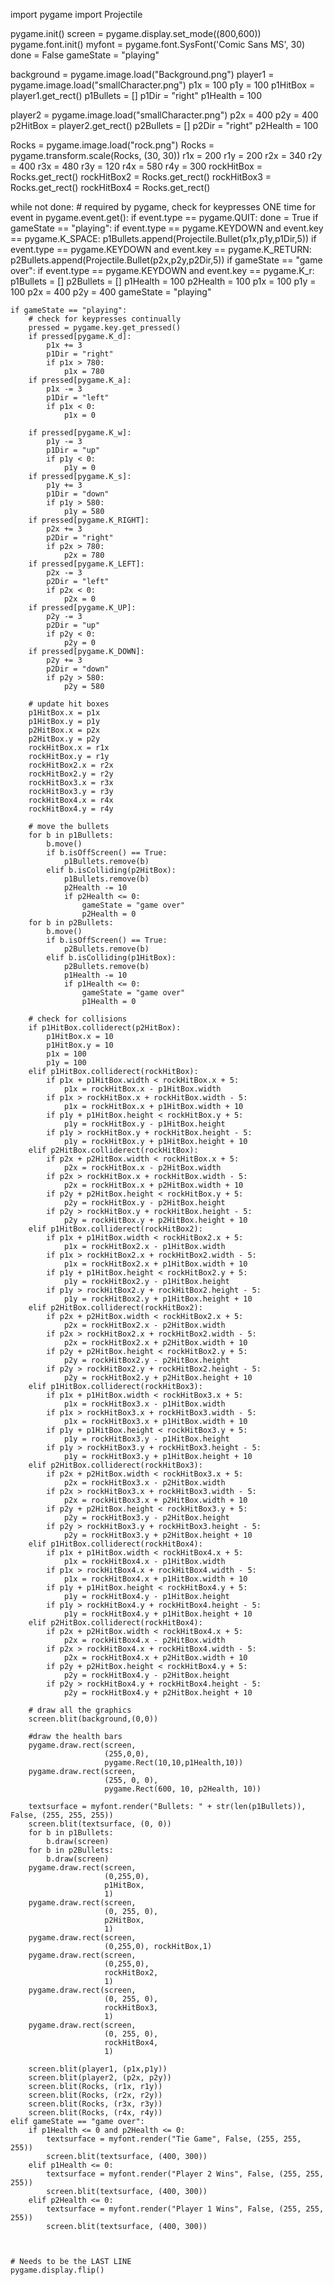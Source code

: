 import pygame
import Projectile

pygame.init()
screen = pygame.display.set_mode((800,600))
pygame.font.init()
myfont = pygame.font.SysFont('Comic Sans MS', 30)
done = False
gameState = "playing"

background = pygame.image.load("Background.png")
player1 = pygame.image.load("smallCharacter.png")
p1x = 100
p1y = 100
p1HitBox = player1.get_rect()
p1Bullets = []
p1Dir = "right"
p1Health = 100

player2 = pygame.image.load("smallCharacter.png")
p2x = 400
p2y = 400
p2HitBox = player2.get_rect()
p2Bullets = []
p2Dir = "right"
p2Health = 100

Rocks = pygame.image.load("rock.png")
Rocks = pygame.transform.scale(Rocks, (30, 30))
r1x = 200
r1y = 200
r2x = 340
r2y = 400
r3x = 480
r3y = 120
r4x = 580
r4y = 300
rockHitBox = Rocks.get_rect()
rockHitBox2 = Rocks.get_rect()
rockHitBox3 = Rocks.get_rect()
rockHitBox4 = Rocks.get_rect()

while not done:
    # required by pygame, check for keypresses ONE time
    for event in pygame.event.get():
        if event.type == pygame.QUIT:
            done = True
        if gameState == "playing":
            if event.type == pygame.KEYDOWN and event.key == pygame.K_SPACE:
                p1Bullets.append(Projectile.Bullet(p1x,p1y,p1Dir,5))
            if event.type == pygame.KEYDOWN and event.key == pygame.K_RETURN:
                p2Bullets.append(Projectile.Bullet(p2x,p2y,p2Dir,5))
        if gameState == "game over":
            if event.type == pygame.KEYDOWN and event.key == pygame.K_r:
                p1Bullets = []
                p2Bullets = []
                p1Health = 100
                p2Health = 100
                p1x = 100
                p1y = 100
                p2x = 400
                p2y = 400
                gameState = "playing"


    if gameState == "playing":
        # check for keypresses continually
        pressed = pygame.key.get_pressed()
        if pressed[pygame.K_d]:
            p1x += 3
            p1Dir = "right"
            if p1x > 780:
                p1x = 780
        if pressed[pygame.K_a]:
            p1x -= 3
            p1Dir = "left"
            if p1x < 0:
                p1x = 0

        if pressed[pygame.K_w]:
            p1y -= 3
            p1Dir = "up"
            if p1y < 0:
                p1y = 0
        if pressed[pygame.K_s]:
            p1y += 3
            p1Dir = "down"
            if p1y > 580:
                p1y = 580
        if pressed[pygame.K_RIGHT]:
            p2x += 3
            p2Dir = "right"
            if p2x > 780:
                p2x = 780
        if pressed[pygame.K_LEFT]:
            p2x -= 3
            p2Dir = "left"
            if p2x < 0:
                p2x = 0
        if pressed[pygame.K_UP]:
            p2y -= 3
            p2Dir = "up"
            if p2y < 0:
                p2y = 0
        if pressed[pygame.K_DOWN]:
            p2y += 3
            p2Dir = "down"
            if p2y > 580:
                p2y = 580

        # update hit boxes
        p1HitBox.x = p1x
        p1HitBox.y = p1y
        p2HitBox.x = p2x
        p2HitBox.y = p2y
        rockHitBox.x = r1x
        rockHitBox.y = r1y
        rockHitBox2.x = r2x
        rockHitBox2.y = r2y
        rockHitBox3.x = r3x
        rockHitBox3.y = r3y
        rockHitBox4.x = r4x
        rockHitBox4.y = r4y

        # move the bullets
        for b in p1Bullets:
            b.move()
            if b.isOffScreen() == True:
                p1Bullets.remove(b)
            elif b.isColliding(p2HitBox):
                p1Bullets.remove(b)
                p2Health -= 10
                if p2Health <= 0:
                    gameState = "game over"
                    p2Health = 0
        for b in p2Bullets:
            b.move()
            if b.isOffScreen() == True:
                p2Bullets.remove(b)
            elif b.isColliding(p1HitBox):
                p2Bullets.remove(b)
                p1Health -= 10
                if p1Health <= 0:
                    gameState = "game over"
                    p1Health = 0

        # check for collisions
        if p1HitBox.colliderect(p2HitBox):
            p1HitBox.x = 10
            p1HitBox.y = 10
            p1x = 100
            p1y = 100
        elif p1HitBox.colliderect(rockHitBox):
            if p1x + p1HitBox.width < rockHitBox.x + 5:
                p1x = rockHitBox.x - p1HitBox.width
            if p1x > rockHitBox.x + rockHitBox.width - 5:
                p1x = rockHitBox.x + p1HitBox.width + 10
            if p1y + p1HitBox.height < rockHitBox.y + 5:
                p1y = rockHitBox.y - p1HitBox.height
            if p1y > rockHitBox.y + rockHitBox.height - 5:
                p1y = rockHitBox.y + p1HitBox.height + 10
        elif p2HitBox.colliderect(rockHitBox):
            if p2x + p2HitBox.width < rockHitBox.x + 5:
                p2x = rockHitBox.x - p2HitBox.width
            if p2x > rockHitBox.x + rockHitBox.width - 5:
                p2x = rockHitBox.x + p2HitBox.width + 10
            if p2y + p2HitBox.height < rockHitBox.y + 5:
                p2y = rockHitBox.y - p2HitBox.height
            if p2y > rockHitBox.y + rockHitBox.height - 5:
                p2y = rockHitBox.y + p2HitBox.height + 10
        elif p1HitBox.colliderect(rockHitBox2):
            if p1x + p1HitBox.width < rockHitBox2.x + 5:
                p1x = rockHitBox2.x - p1HitBox.width
            if p1x > rockHitBox2.x + rockHitBox2.width - 5:
                p1x = rockHitBox2.x + p1HitBox.width + 10
            if p1y + p1HitBox.height < rockHitBox2.y + 5:
                p1y = rockHitBox2.y - p1HitBox.height
            if p1y > rockHitBox2.y + rockHitBox2.height - 5:
                p1y = rockHitBox2.y + p1HitBox.height + 10
        elif p2HitBox.colliderect(rockHitBox2):
            if p2x + p2HitBox.width < rockHitBox2.x + 5:
                p2x = rockHitBox2.x - p2HitBox.width
            if p2x > rockHitBox2.x + rockHitBox2.width - 5:
                p2x = rockHitBox2.x + p2HitBox.width + 10
            if p2y + p2HitBox.height < rockHitBox2.y + 5:
                p2y = rockHitBox2.y - p2HitBox.height
            if p2y > rockHitBox2.y + rockHitBox2.height - 5:
                p2y = rockHitBox2.y + p2HitBox.height + 10
        elif p1HitBox.colliderect(rockHitBox3):
            if p1x + p1HitBox.width < rockHitBox3.x + 5:
                p1x = rockHitBox3.x - p1HitBox.width
            if p1x > rockHitBox3.x + rockHitBox3.width - 5:
                p1x = rockHitBox3.x + p1HitBox.width + 10
            if p1y + p1HitBox.height < rockHitBox3.y + 5:
                p1y = rockHitBox3.y - p1HitBox.height
            if p1y > rockHitBox3.y + rockHitBox3.height - 5:
                p1y = rockHitBox3.y + p1HitBox.height + 10
        elif p2HitBox.colliderect(rockHitBox3):
            if p2x + p2HitBox.width < rockHitBox3.x + 5:
                p2x = rockHitBox3.x - p2HitBox.width
            if p2x > rockHitBox3.x + rockHitBox3.width - 5:
                p2x = rockHitBox3.x + p2HitBox.width + 10
            if p2y + p2HitBox.height < rockHitBox3.y + 5:
                p2y = rockHitBox3.y - p2HitBox.height
            if p2y > rockHitBox3.y + rockHitBox3.height - 5:
                p2y = rockHitBox3.y + p2HitBox.height + 10
        elif p1HitBox.colliderect(rockHitBox4):
            if p1x + p1HitBox.width < rockHitBox4.x + 5:
                p1x = rockHitBox4.x - p1HitBox.width
            if p1x > rockHitBox4.x + rockHitBox4.width - 5:
                p1x = rockHitBox4.x + p1HitBox.width + 10
            if p1y + p1HitBox.height < rockHitBox4.y + 5:
                p1y = rockHitBox4.y - p1HitBox.height
            if p1y > rockHitBox4.y + rockHitBox4.height - 5:
                p1y = rockHitBox4.y + p1HitBox.height + 10
        elif p2HitBox.colliderect(rockHitBox4):
            if p2x + p2HitBox.width < rockHitBox4.x + 5:
                p2x = rockHitBox4.x - p2HitBox.width
            if p2x > rockHitBox4.x + rockHitBox4.width - 5:
                p2x = rockHitBox4.x + p2HitBox.width + 10
            if p2y + p2HitBox.height < rockHitBox4.y + 5:
                p2y = rockHitBox4.y - p2HitBox.height
            if p2y > rockHitBox4.y + rockHitBox4.height - 5:
                p2y = rockHitBox4.y + p2HitBox.height + 10

        # draw all the graphics
        screen.blit(background,(0,0))

        #draw the health bars
        pygame.draw.rect(screen,
                         (255,0,0),
                         pygame.Rect(10,10,p1Health,10))
        pygame.draw.rect(screen,
                         (255, 0, 0),
                         pygame.Rect(600, 10, p2Health, 10))

        textsurface = myfont.render("Bullets: " + str(len(p1Bullets)), False, (255, 255, 255))
        screen.blit(textsurface, (0, 0))
        for b in p1Bullets:
            b.draw(screen)
        for b in p2Bullets:
            b.draw(screen)
        pygame.draw.rect(screen,
                         (0,255,0),
                         p1HitBox,
                         1)
        pygame.draw.rect(screen,
                         (0, 255, 0),
                         p2HitBox,
                         1)
        pygame.draw.rect(screen,
                         (0,255,0), rockHitBox,1)
        pygame.draw.rect(screen,
                         (0,255,0),
                         rockHitBox2,
                         1)
        pygame.draw.rect(screen,
                         (0, 255, 0),
                         rockHitBox3,
                         1)
        pygame.draw.rect(screen,
                         (0, 255, 0),
                         rockHitBox4,
                         1)

        screen.blit(player1, (p1x,p1y))
        screen.blit(player2, (p2x, p2y))
        screen.blit(Rocks, (r1x, r1y))
        screen.blit(Rocks, (r2x, r2y))
        screen.blit(Rocks, (r3x, r3y))
        screen.blit(Rocks, (r4x, r4y))
    elif gameState == "game over":
        if p1Health <= 0 and p2Health <= 0:
            textsurface = myfont.render("Tie Game", False, (255, 255, 255))
            screen.blit(textsurface, (400, 300))
        elif p1Health <= 0:
            textsurface = myfont.render("Player 2 Wins", False, (255, 255, 255))
            screen.blit(textsurface, (400, 300))
        elif p2Health <= 0:
            textsurface = myfont.render("Player 1 Wins", False, (255, 255, 255))
            screen.blit(textsurface, (400, 300))



    # Needs to be the LAST LINE
    pygame.display.flip()
